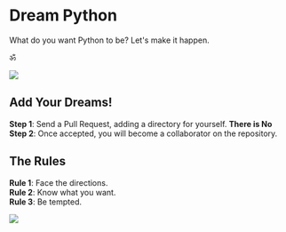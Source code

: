 # Dream Python

What do you want Python to be? Let's make it happen.

ॐ

![](https://farm4.staticflickr.com/3906/14820210781_862aeafcac_k_d.jpg)

## Add Your Dreams!

**Step 1**: Send a Pull Request, adding a directory for yourself. 
**There is No Step 2**: Once accepted, you will become a collaborator on the repository.


## The Rules

**Rule 1**: Face the directions.  
**Rule 2**: Know what you want.   
**Rule 3**: Be tempted. 

![](https://farm3.staticflickr.com/2919/14485721372_7b907d67db_k_d.jpg)

